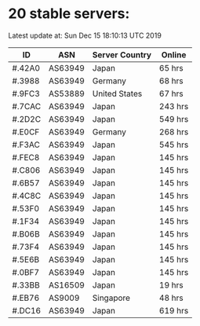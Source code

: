 # 20 stable servers:

Latest update at: Sun Dec 15 18:10:13 UTC 2019

| ID | ASN | Server Country | Online |
| -- | --- | -------------- | ------ |
| #.42A0 | AS63949 | Japan | 65 hrs |
| #.3988 | AS63949 | Germany | 68 hrs |
| #.9FC3 | AS53889 | United States | 67 hrs |
| #.7CAC | AS63949 | Japan | 243 hrs |
| #.2D2C | AS63949 | Japan | 549 hrs |
| #.E0CF | AS63949 | Germany | 268 hrs |
| #.F3AC | AS63949 | Japan | 545 hrs |
| #.FEC8 | AS63949 | Japan | 145 hrs |
| #.C806 | AS63949 | Japan | 145 hrs |
| #.6B57 | AS63949 | Japan | 145 hrs |
| #.4C8C | AS63949 | Japan | 145 hrs |
| #.53F0 | AS63949 | Japan | 145 hrs |
| #.1F34 | AS63949 | Japan | 145 hrs |
| #.B06B | AS63949 | Japan | 145 hrs |
| #.73F4 | AS63949 | Japan | 145 hrs |
| #.5E6B | AS63949 | Japan | 145 hrs |
| #.0BF7 | AS63949 | Japan | 145 hrs |
| #.33BB | AS16509 | Japan | 19 hrs |
| #.EB76 | AS9009 | Singapore | 48 hrs |
| #.DC16 | AS63949 | Japan | 619 hrs |

